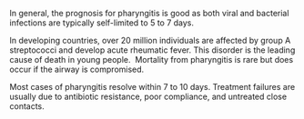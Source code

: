 In general, the prognosis for pharyngitis is good as both viral and bacterial infections are typically self-limited to 5 to 7 days.

In developing countries, over 20 million individuals are affected by group A streptococci and develop acute rheumatic fever. This disorder is the leading cause of death in young people.  Mortality from pharyngitis is rare but does occur if the airway is compromised.

Most cases of pharyngitis resolve within 7 to 10 days. Treatment failures are usually due to antibiotic resistance, poor compliance, and untreated close contacts.